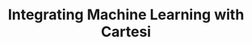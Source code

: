 ---
id: machine-learning
title: Integrating Machine Learning with Cartesi
tags: [build, dapps, developer]
---